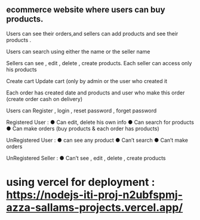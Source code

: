  ## ecommerce website where users can buy products. 
Users can see their orders,and sellers can add products and see their 
products . 

Users can search using either the name or  the seller name 

Sellers can see , edit , delete , create products. 
Each seller can access only his products 

Create cart 
Update cart (only by admin or the user who created it

Each order has created date and products and user who make 
this order (create order cash on delivery) 

Users can Register , login , reset password , forget password 

Registered User :
● Can edit, delete his own info 
● Can search for products 
● Can make orders (buy products & each order has products) 

UnRegistered User :
● can see any product 
● Can’t  search 
● Can’t make orders 

UnRegistered Seller :
● Can’t see , edit , delete , create products 

# using vercel for deployment : https://nodejs-iti-proj-n2ubfspmj-azza-sallams-projects.vercel.app/
